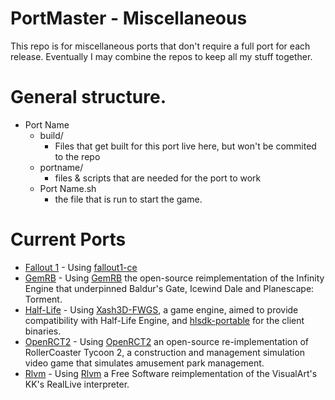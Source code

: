 # PortMaster - Miscellaneous

This repo is for miscellaneous ports that don't require a full port for each release. Eventually I may combine the repos to keep all my stuff together.


# General structure.

- Port Name
  - build/
    - Files that get built for this port live here, but won't be commited to the repo
  - portname/
    - files & scripts that are needed for the port to work
  - Port Name.sh
    - the file that is run to start the game.


# Current Ports

- [Fallout 1](https://github.com/kloptops/Portmaster-misc/tree/main/Fallout%201) - Using [fallout1-ce](https://github.com/alexbatalov/fallout1-ce)
- [GemRB](https://github.com/kloptops/Portmaster-misc/tree/main/GemRB) - Using [GemRB](https://github.com/gemrb/gemrb) the open-source reimplementation of the Infinity Engine that underpinned Baldur's Gate, Icewind Dale and Planescape: Torment.
- [Half-Life](https://github.com/kloptops/Portmaster-misc/tree/main/Half-Life) - Using [Xash3D-FWGS](https://github.com/FWGS/xash3d-fwgs), a game engine, aimed to provide compatibility with Half-Life Engine, and [hlsdk-portable](https://github.com/FWGS/hlsdk-portable) for the client binaries.
- [OpenRCT2](https://github.com/kloptops/Portmaster-misc/tree/main/OpenRCT2) - Using [OpenRCT2](https://github.com/kloptops/OpenRCT2) an open-source re-implementation of RollerCoaster Tycoon 2, a construction and management simulation video game that simulates amusement park management.
- [Rlvm](https://github.com/kloptops/Portmaster-misc/tree/main/Rlvm) - Using [Rlvm](https://github.com/kloptops/rlvm) a Free Software reimplementation of the VisualArt's KK's RealLive interpreter.
